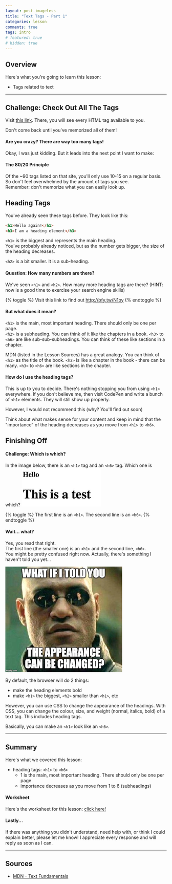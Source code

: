 ```yaml
---
layout: post-imageless
title: "Text Tags - Part 1"
categories: lesson
comments: true
tags: intro
# featured: true
# hidden: true
---
```


## Overview
Here's what you're going to learn this lesson:
- Tags related to text

---

## Challenge: Check Out All The Tags
Visit [this link](https://www.w3schools.com/tags/). There, you will see every HTML tag available to you.

Don't come back until you've memorized all of them!

#### Are you crazy? There are way too many tags!
Okay, I was just kidding. But it leads into the next point I want to make:

#### The 80/20 Principle
Of the ~90 tags listed on that site, you'll only use 10-15 on a regular basis.  
So don't feel overwhelmed by the amount of tags you see.  
Remember: don't memorize what you can easily look up.


## Heading Tags
You've already seen these tags before. They look like this:
``` html
<h1>Hello again!</h1>
<h3>I am a heading element</h3>
```

`<h1>` is the biggest and represents the main heading.  
You've probably already noticed, but as the number gets bigger, the size of the heading
decreases.  

`<h2>` is a bit smaller. It is a sub-heading.  

#### Question: How many numbers are there?
We've seen `<h1>` and `<h2>`. 
How many more heading tags are there? 
(HINT: now is a good time to exercise your search engine skills)

{% toggle %}
Visit this link to find out http://bfy.tw/N1by
{% endtoggle %}

#### But what does it mean?
`<h1>` is the main, most important heading. There should only be one per page.  
`<h2>` is a subheading. You can think of it like the chapters in a book.
`<h3>` to `<h6>` are like sub-sub-subheadings. You can think of these like sections
in a chapter.

MDN (listed in the Lesson Sources) has a great analogy.
You can think of `<h1>` as the title of the book.
`<h2>` is like a chapter in the book - there can be many.
`<h3>` to `<h6>` are like sections in the chapter.

#### How do I use the heading tags?
This is up to you to decide. 
There's nothing stopping you from using `<h1>` everywhere. 
If you don't believe me, then visit CodePen and write a bunch of `<h1>` elements. 
They will still show up properly.

However, I would not recommend this (why? You'll find out soon)

Think about what makes sense for your content and keep in mind that the "importance"
of the heading decreases as you move from `<h1>` to `<h6>`.



## Finishing Off
#### Challenge: Which is which?
In the image below, there is an `<h1>` tag and an `<h6>` tag. Which one is which?
![Which is which?](which-is-which.jpg)  

{% toggle %}
The first line is an `<h1>`.
The second line is an `<h6>`.
{% endtoggle %}

#### Wait... what?
Yes, you read that right.  
The first line (the smaller one) is an `<h1>` and the second line, `<h6>`.  
You might be pretty confused right now. 
Actually, there's something I haven't told you yet...

![A Lie](what-if.jpg)

By default, the browser will do 2 things:
  - make the heading elements bold
  - make `<h1>` the biggest, `<h2>` smaller than `<h1>`, etc

However, you can use CSS to change the appearance of the headings.
With CSS, you can change the colour, size, and weight (normal, italics, bold) of a text tag.
This includes heading tags.

Basically, you can make an `<h1>` look like an `<h6>`.

***


## Summary
Here's what we covered this lesson:  
- heading tags: `<h1>` to `<h6>`
  + 1 is the main, most important heading. There should only be one per page
  + importance decreases as you move from 1 to 6 (subheadings)

#### Worksheet
Here's the worksheet for this lesson: [click here!](worksheet)


#### Lastly...
If there was anything you didn't understand, need help with, or think I could explain better, please let me know!
I appreciate every response and will reply as soon as I can.

***

## Sources
- [MDN - Text Fundamentals](https://developer.mozilla.org/en-US/docs/Learn/HTML/Introduction_to_HTML/HTML_text_fundamentals)